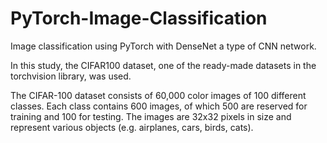 # PyTorch-Image-Classification
Image classification using PyTorch with DenseNet a type of CNN network.

In this study, the CIFAR100 dataset, one of the ready-made datasets in the torchvision library, was used.

The CIFAR-100 dataset consists of 60,000 color images of 100 different classes. Each class contains 600 images, of which 500 are reserved for training and 100 for testing. The images are 32x32 pixels in size and represent various objects (e.g. airplanes, cars, birds, cats).
